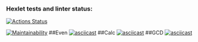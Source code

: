 ### Hexlet tests and linter status:
[![Actions Status](https://github.com/MaksimDenisov/java-project-61/workflows/hexlet-check/badge.svg)](https://github.com/MaksimDenisov/java-project-61/actions)

[![Maintainability](https://api.codeclimate.com/v1/badges/6adf070f5b56b40e90de/maintainability)](https://codeclimate.com/github/MaksimDenisov/java-project-61/maintainability)
##Even
[![asciicast](https://asciinema.org/a/564314.svg)](https://asciinema.org/a/564314)
##Calc
[![asciicast](https://asciinema.org/a/564587.svg)](https://asciinema.org/a/564587)
##GCD
[![asciicast](https://asciinema.org/a/564588.svg)](https://asciinema.org/a/564588)